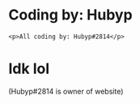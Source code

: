 # Coding by: Hubyp
    <p>All coding by: Hubyp#2814</p>

# Idk lol
 (Hubyp#2814 is owner of website)
